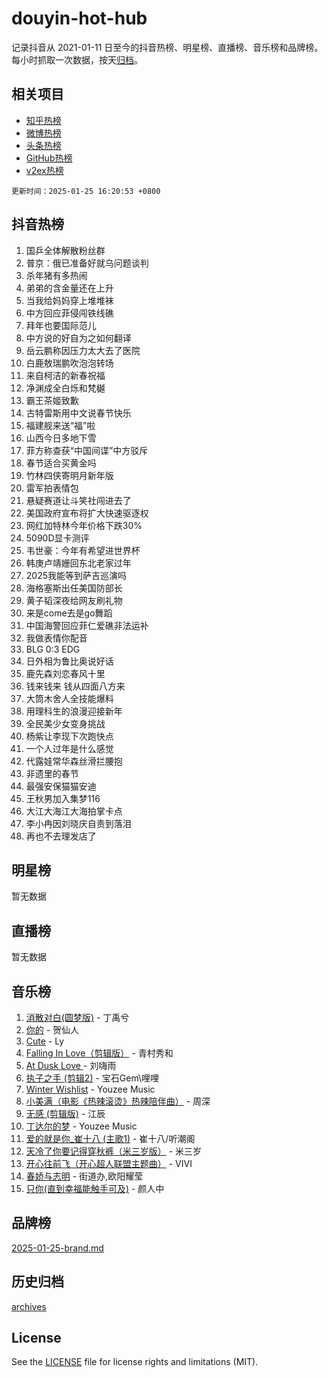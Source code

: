 # douyin-hot-hub

记录抖音从 2021-01-11 日至今的抖音热榜、明星榜、直播榜、音乐榜和品牌榜。每小时抓取一次数据，按天[归档](archives)。

## 相关项目

- [知乎热榜](https://github.com/lonnyzhang423/zhihu-hot-hub)
- [微博热榜](https://github.com/lonnyzhang423/weibo-hot-hub)
- [头条热榜](https://github.com/lonnyzhang423/toutiao-hot-hub)
- [GitHub热榜](https://github.com/lonnyzhang423/github-hot-hub)
- [v2ex热榜](https://github.com/lonnyzhang423/v2ex-hot-hub)


`更新时间：2025-01-25 16:20:53 +0800`

## 抖音热榜

1. 国乒全体解散粉丝群
1. 普京：俄已准备好就乌问题谈判
1. 杀年猪有多热闹
1. 弟弟的含金量还在上升
1. 当我给妈妈穿上堆堆袜
1. 中方回应菲侵闯铁线礁
1. 拜年也要国际范儿
1. 中方说的好自为之如何翻译
1. 岳云鹏称因压力太大去了医院
1. 白鹿敖瑞鹏吹泡泡转场
1. 来自柯洁的新春祝福
1. 净渊成全白烁和梵樾
1. 霸王茶姬致歉
1. 古特雷斯用中文说春节快乐
1. 福建舰来送“福”啦
1. 山西今日多地下雪
1. 菲方称查获“中国间谍”中方驳斥
1. 春节适合买黄金吗
1. 竹林四侠寄明月新年版
1. 雷军拍表情包
1. 悬疑赛道让斗笑社闯进去了
1. 美国政府宣布将扩大快速驱逐权
1. 网红加特林今年价格下跌30%
1. 5090D显卡测评
1. 韦世豪：今年有希望进世界杯
1. 韩庚卢靖姗回东北老家过年
1. 2025我能等到萨吉巡演吗
1. 海格塞斯出任美国防部长
1. 黄子韬深夜给网友刷礼物
1. 来是come去是go舞蹈
1. 中国海警回应菲仁爱礁非法运补
1. 我做表情你配音
1. BLG 0:3 EDG
1. 日外相为鲁比奥说好话
1. 鹿先森刘恋春风十里
1. 钱来钱来 钱从四面八方来
1. 大筒木舍人全技能爆料
1. 用理科生的浪漫迎接新年
1. 全民美少女变身挑战
1. 杨紫让李现下次跑快点
1. 一个人过年是什么感觉
1. 代露娃常华森丝滑拦腰抱
1. 非遗里的春节
1. 最强安保猫猫安迪
1. 王秋男加入集梦116
1. 大江大海江大海拍掌卡点
1. 李小冉因刘晓庆自责到落泪
1. 再也不去理发店了

## 明星榜

暂无数据

## 直播榜

暂无数据

## 音乐榜

1. [消散对白(圆梦版)](https://sf5-hl-cdn-tos.douyinstatic.com/obj/tos-cn-ve-2774/og4jB5I5IizzoZVAAAzWgBMAsMDWoArfwBOiFs) - 丁禹兮
1. [你的](https://sf5-hl-cdn-tos.douyinstatic.com/obj/tos-cn-ve-2774/oYuIeKf42jB7sEV6B2upMdpYAgfrQWj0FeRegh) - 贺仙人
1. [Cute](https://sf5-hl-cdn-tos.douyinstatic.com/obj/tos-cn-ve-2774/o4IbIzHWKAAB4wsS5qMBRiiAlEBGTpQRNfFvuo) - Ly
1. [Falling In Love（剪辑版）](https://sf5-hl-cdn-tos.douyinstatic.com/obj/tos-cn-ve-2774/o8ajpA8zzgBPahbBIO8AcKGBLJezFCRd1wfP9f) - 青村秀和
1. [ At Dusk  Love ](https://sf5-hl-cdn-tos.douyinstatic.com/obj/tos-cn-ve-2774/o8CrpCf5CaYgI4ZrtQgMQAFEfuGqNnRSDQAPBc) - 刘嗨雨
1. [执子之手 (剪辑2)](https://sf5-hl-cdn-tos.douyinstatic.com/obj/tos-cn-ve-2774/oUoZLQjCc31XzqsBnBQUNgeKtYPBcgbFDwtfcu) - 宝石Gem\哩哩
1. [Winter Wishlist](https://sf5-hl-cdn-tos.douyinstatic.com/obj/tos-cn-ve-2774/oIIgUOeamCFCVAzxN6MFRLIBlLGpUqQxeeHrLE) - Youzee Music
1. [小美满（电影《热辣滚烫》热辣陪伴曲）](https://sf5-hl-cdn-tos.douyinstatic.com/obj/tos-cn-ve-2774/o0GAn2lSgfZIDUgtevCGDQYnFg4CwnrBaxbTZL) - 周深
1. [无感 (剪辑版)](https://sf5-hl-cdn-tos.douyinstatic.com/obj/tos-cn-ve-2774/o0eIsUzJBDlQaQFC5OFlgbMEZC1TFYBftOBn6p) - 江辰
1. [丁达尔的梦](https://sf5-hl-cdn-tos.douyinstatic.com/obj/tos-cn-ve-2774/oMU3WirUZBVQkAC9ccG5P2IQirziZM2RTInUY) - Youzee Music
1. [爱的就是你_崔十八 (主歌1)](https://sf5-hl-cdn-tos.douyinstatic.com/obj/tos-cn-ve-2774/oI5BO5DhFZ6UTcNCnZaOCBLtZ7WIMQGfgnXf5E) - 崔十八/听潮阁
1. [天冷了你要记得穿秋裤（米三岁版）](https://sf5-hl-cdn-tos.douyinstatic.com/obj/tos-cn-ve-2774/oQlIwVIDWiZ6BQilAorS7MA0AgCkQDvcZAdm1) - 米三岁
1. [开心往前飞（开心超人联盟主题曲）](https://sf5-hl-cdn-tos.douyinstatic.com/obj/tos-cn-ve-2774/9d8fb7c82cf1421fb93a9fe925275e0a) - VIVI
1. [春娇与志明](https://sf5-hl-cdn-tos.douyinstatic.com/obj/tos-cn-ve-2774/e530d8fceb7044b39707d7f9ff54add1) - 街道办,欧阳耀莹
1. [只你(直到幸福能触手可及)](https://sf5-hl-cdn-tos.douyinstatic.com/obj/tos-cn-ve-2774/o0lBkRDzFTeaVSUz3ZZSCBVtZ5DIMQGfgmEAuE) - 颜人中

## 品牌榜

[2025-01-25-brand.md](archives/2025-01-25-brand.md)

## 历史归档

[archives](archives)

## License

See the [LICENSE](LICENSE) file for license rights and limitations (MIT).
